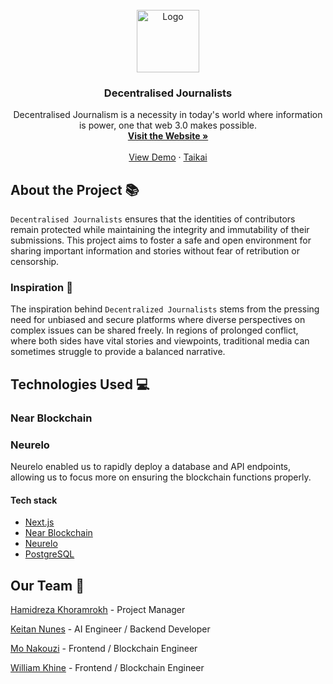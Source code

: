 <!-- PROJECT LOGO -->
<br />
<div align="center">
  <a href="https://github.com/DecentralisedJournalists-Team/decentralised-journalists/">
<img src=https://cdn.discordapp.com/attachments/1240433316251832321/1241450683559837696/dj.webp?ex=664a3e8b&is=6648ed0b&hm=e5de693709a84661cd42dec30ff2f9c4d437475360955fc85f305c38453326ae&" alt="Logo" width="100" height="100">
  </a>
  <h3 align="center">Decentralised Journalists</h3>

  <p align="center">
   Decentralised Journalism is a necessity in today's world where information is power, one that web 3.0 makes possible. 
    <br />
    <a href="https://github.com/DecentralisedJournalists-Team/decentralised-journalists/"><strong>Visit the Website »</strong></a>
    <br />
    <br />
    <a href="https://github.com/DecentralisedJournalists-Team/decentralised-journalists/">View Demo</a>
    ·
    <a href="https://github.com/DecentralisedJournalists-Team/decentralised-journalists/">Taikai</a>
  </p>
</div>

## About the Project 📚

`Decentralised Journalists` ensures that the identities of contributors remain protected while maintaining the integrity and immutability of their submissions. This project aims to foster a safe and open environment for sharing important information and stories without fear of retribution or censorship.

### Inspiration 🌱

The inspiration behind `Decentralized Journalists` stems from the pressing need for unbiased and secure platforms where diverse perspectives on complex issues can be shared freely. In regions of prolonged conflict, where both sides have vital stories and viewpoints, traditional media can sometimes struggle to provide a balanced narrative.

## Technologies Used 💻

### Near Blockchain

### Neurelo
Neurelo enabled us to rapidly deploy a database and API endpoints, allowing us to focus more on ensuring the blockchain functions properly.

#### Tech stack
- [Next.js](https://nextjs.org/)
- [Near Blockchain](https://near.org/)
- [Neurelo](https://www.neurelo.com/)
- [PostgreSQL](https://www.postgresql.org/) 

## Our Team 💛

[Hamidreza Khoramrokh](https://www.linkedin.com/in/hamidrezakhoramrokh/) - Project Manager

[Keitan Nunes](https://www.linkedin.com/in/keitannunes/) - AI Engineer / Backend Developer

[Mo Nakouzi](https://www.linkedin.com/in/mnakouzi/) - Frontend / Blockchain Engineer

[William Khine](https://www.linkedin.com/in/william-khine-48b543202/) - Frontend / Blockchain Engineer
